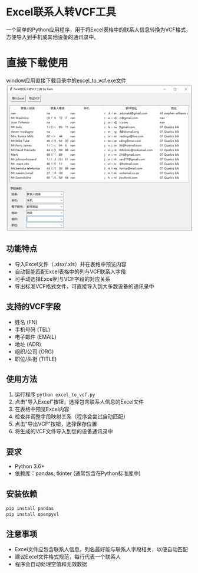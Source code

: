 # Excel联系人转VCF工具

一个简单的Python应用程序，用于将Excel表格中的联系人信息转换为VCF格式，方便导入到手机或其他设备的通讯录中。

# 直接下载使用
  window应用直接下载目录中的excel_to_vcf.exe文件
  ![screenshots](screenshots.png "screenshots")
## 功能特点

- 导入Excel文件（.xlsx/.xls）并在表格中预览内容
- 自动智能匹配Excel表格中的列与VCF联系人字段
- 可手动选择Excel列与VCF字段的对应关系
- 导出标准VCF格式文件，可直接导入到大多数设备的通讯录中

## 支持的VCF字段

- 姓名 (FN)
- 手机号码 (TEL)
- 电子邮件 (EMAIL)
- 地址 (ADR)
- 组织/公司 (ORG)
- 职位/头衔 (TITLE)

## 使用方法

1. 运行程序 `python excel_to_vcf.py`
2. 点击"导入Excel"按钮，选择包含联系人信息的Excel文件
3. 在表格中预览Excel内容
4. 检查并调整字段映射关系（程序会尝试自动匹配）
5. 点击"导出VCF"按钮，选择保存位置
6. 将生成的VCF文件导入到您的设备通讯录中

## 要求

- Python 3.6+
- 依赖库：pandas, tkinter (通常包含在Python标准库中)

## 安装依赖

```
pip install pandas
pip install openpyxl
```

## 注意事项

- Excel文件应包含联系人信息，列名最好能与联系人字段相关，以便自动匹配
- 建议Excel文件格式规范，每行代表一个联系人
- 程序会自动处理空值和无效数据 
